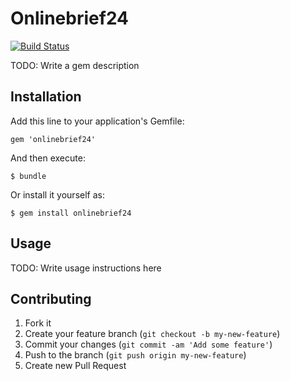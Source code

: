 # Onlinebrief24

[![Build Status](https://travis-ci.org/rmoriz/onlinebrief24.png)](https://travis-ci.org/rmoriz/onlinebrief24)


TODO: Write a gem description

## Installation

Add this line to your application's Gemfile:

    gem 'onlinebrief24'

And then execute:

    $ bundle

Or install it yourself as:

    $ gem install onlinebrief24

## Usage

TODO: Write usage instructions here

## Contributing

1. Fork it
2. Create your feature branch (`git checkout -b my-new-feature`)
3. Commit your changes (`git commit -am 'Add some feature'`)
4. Push to the branch (`git push origin my-new-feature`)
5. Create new Pull Request
